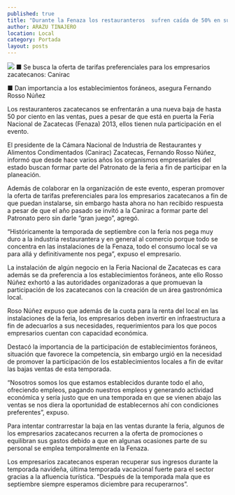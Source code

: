 ```yaml
---
published: true
title: "Durante la Fenaza los restauranteros  sufren caída de 50% en sus ventas"
author: ARAZU TINAJERO
location: Local
category: Portada
layout: posts
---
```


![](http://i.imgur.com/j5iZDXBm.jpg)
■ Se busca la oferta de tarifas preferenciales para los empresarios zacatecanos: Canirac 

■ Dan importancia a los establecimientos foráneos, asegura Fernando Rosso Núñez

Los restauranteros zacatecanos se enfrentarán a una nueva baja de hasta 50 por ciento en las ventas, pues a pesar de que está en puerta la Feria Nacional de Zacatecas (Fenaza) 2013, ellos tienen nula participación en el evento.

El presidente de la Cámara Nacional de Industria de Restaurantes y Alimentos Condimentados (Canirac) Zacatecas, Fernando Rosso Núñez, informó que desde hace varios años los organismos empresariales del estado buscan formar parte del Patronato de la feria a fin de participar en la planeación.

Además de colaborar en la organización de este evento, esperan promover la oferta de tarifas preferenciales para los empresarios zacatecanos a fin de que puedan instalarse, sin embargo hasta ahora no han recibido respuesta a pesar de que el año pasado se invitó a la Canirac a formar parte del Patronato pero sin darle “gran juego”, agregó.

“Históricamente la temporada de septiembre con la feria nos pega muy duro a la industria restaurantera y en general al comercio porque todo se concentra en las instalaciones de la Fenaza, todo el consumo local se va para allá y definitivamente nos pega”, expuso el empresario.

La instalación de algún negocio en la Feria Nacional de Zacatecas es cara además se da preferencia a los establecimientos foráneos, ante ello Rosso Núñez exhortó a las autoridades organizadoras a que promuevan la participación de los zacatecanos con la creación de un área gastronómica local.

Roso Núñez expuso que además de la cuota para la renta del local en las instalaciones de la feria, los empresarios deben invertir  en infraestructura a fin de adecuarlos a sus necesidades, requerimientos para los que pocos empresarios cuentan con capacidad económica.

Destacó la importancia de la participación de establecimientos foráneos, situación que favorece la competencia, sin embargo urgió en la necesidad de promover la participación de los establecimientos locales a fin de evitar las bajas ventas de esta temporada.

“Nosotros somos los que estamos establecidos durante todo el año, ofreciendo empleos, pagando nuestros empleos y generando actividad económica y sería justo que en una temporada en que se vienen abajo las ventas se nos diera la oportunidad de establecernos ahí con condiciones preferentes”, expuso.

Para intentar contrarrestar la baja en las ventas durante la feria, algunos de los empresarios zacatecanos recurren a la oferta de promociones o equilibran sus gastos debido a que en algunas ocasiones parte de su personal se emplea temporalmente en la Fenaza.

Los empresarios zacatecanos esperan recuperar sus ingresos durante la temporada navideña, última temporada vacacional fuerte para el sector gracias a la afluencia turística. “Después de la temporada mala que es septiembre siempre esperamos diciembre para recuperarnos”.
